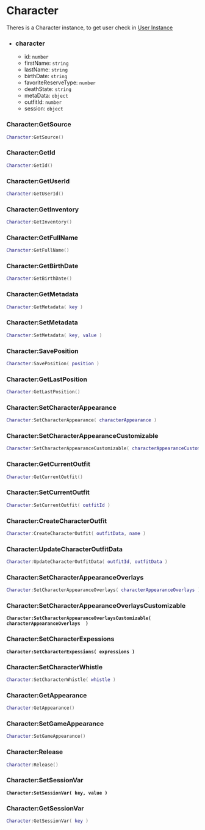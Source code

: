 # Character

Theres is a Character instance, to get user check in [User Instance](https://faroeste.gitbook.io/docs/resources/frp\_core/server/user#user-getcharacter)

* ### character
  * id: `number`
  * firstName: `string`
  * lastName: `string`
  * birthDate: `string`
  * favoriteReserveType: `number`
  * deathState: `string`
  * metaData: `object`
  * outfitId: `number`
  * session: `object`

### Character:GetSource

```lua
Character:GetSource()
```

### Character:GetId

```lua
Character:GetId()
```

### Character:GetUserId

```lua
Character:GetUserId()
```

### Character:GetInventory

```lua
Character:GetInventory()
```

### Character:GetFullName

```lua
Character:GetFullName()
```

### Character:GetBirthDate

```lua
Character:GetBirthDate()
```

### Character:GetMetadata

```lua
Character:GetMetadata( key )
```

### Character:SetMetadata

```lua
Character:SetMetadata( key, value )
```

### Character:SavePosition

```lua
Character:SavePosition( position )
```

### Character:GetLastPosition

```lua
Character:GetLastPosition()
```

### Character:SetCharacterAppearance

```lua
Character:SetCharacterAppearance( characterAppearance )
```

### Character:SetCharacterAppearanceCustomizable

```lua
Character:SetCharacterAppearanceCustomizable( characterAppearanceCustomizable )
```

### Character:GetCurrentOutfit

```lua
Character:GetCurrentOutfit()
```

### Character:SetCurrentOutfit

```lua
Character:SetCurrentOutfit( outfitId )
```

### Character:CreateCharacterOutfit

```lua
Character:CreateCharacterOutfit( outfitData, name )
```

### Character:UpdateCharacterOutfitData

```lua
Character:UpdateCharacterOutfitData( outfitId, outfitData )
```

### Character:SetCharacterAppearanceOverlays

```lua
Character:SetCharacterAppearanceOverlays( characterAppearanceOverlays )
```

### Character:SetCharacterAppearanceOverlaysCustomizable

<pre class="language-lua"><code class="lang-lua"><strong>Character:SetCharacterAppearanceOverlaysCustomizable( characterAppearanceOverlays  )
</strong></code></pre>

### Character:SetCharacterExpessions

<pre class="language-lua"><code class="lang-lua"><strong>Character:SetCharacterExpessions( expressions )
</strong></code></pre>

### Character:SetCharacterWhistle

```lua
Character:SetCharacterWhistle( whistle )
```

### Character:GetAppearance

```lua
Character:GetAppearance()
```

### Character:SetGameAppearance

```lua
Character:SetGameAppearance()
```

### Character:Release

```lua
Character:Release()
```

### Character:SetSessionVar

<pre class="language-lua"><code class="lang-lua"><strong>Character:SetSessionVar( key, value )
</strong></code></pre>

### Character:GetSessionVar

```lua
Character:GetSessionVar( key )
```
